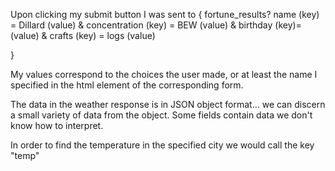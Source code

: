 Upon clicking my submit button I was sent to
{
        fortune_results?
        name (key) = Dillard (value)
        &
        concentration (key) = BEW (value)
        &
        birthday (key)= (value)
        &
        crafts (key) = logs (value)

}

My values correspond to the choices the user made, or at least the name I specified in the html element of the corresponding form.


The data in the weather response is in JSON object format... we can discern a small variety of data from the object. Some fields contain data we don't know how to interpret.

In order to find the temperature in the specified city we would call the key "temp"
